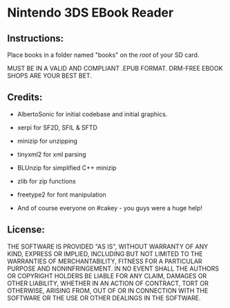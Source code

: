 # Nintendo 3DS EBook Reader

## Instructions:
Place books in a folder named "books" on the *root* of your SD card.

MUST BE IN A VALID AND COMPLIANT .EPUB FORMAT. DRM-FREE EBOOK SHOPS ARE YOUR BEST BET.

## Credits:
- AlbertoSonic for initial codebase and initial graphics.
- xerpi for SF2D, SFIL & SFTD
- minizip for unzipping
- tinyxml2 for xml parsing
- BLUnzip for simplified C++ minizip
- zlib for zip functions
- freetype2 for font manipulation

- And of course everyone on #cakey - you guys were a huge help!

## License:
THE SOFTWARE IS PROVIDED "AS IS", WITHOUT WARRANTY OF ANY KIND, EXPRESS OR IMPLIED, INCLUDING BUT NOT LIMITED TO THE WARRANTIES OF MERCHANTABILITY, FITNESS FOR A PARTICULAR PURPOSE AND NONINFRINGEMENT. IN NO EVENT SHALL THE AUTHORS OR COPYRIGHT HOLDERS BE LIABLE FOR ANY CLAIM, DAMAGES OR OTHER LIABILITY, WHETHER IN AN ACTION OF CONTRACT, TORT OR OTHERWISE, ARISING FROM, OUT OF OR IN CONNECTION WITH THE SOFTWARE OR THE USE OR OTHER DEALINGS IN THE SOFTWARE.
